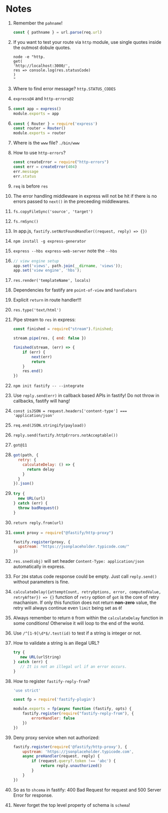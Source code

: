 # Notes

1. Remember the `pahname`!
   ```javascript
   const { pathname } = url.parse(req.url)
   ```

2. If you want to test your route via `http` module, use single quotes inside the outmost dobule quotes.
   ```
   node -e "http.
   get(
   'http://localhost:3000/',
   res => console.log(res.statusCode)
   )
   "
   ```

3. Where to find error message?
   `http.STATUS_CODES`

4. `express@4` and `http-errors@2`

5. 
   ```javascript
   const app = express()
   module.exports = app
   ```
6. 
   ```javascript
   const { Router } = require('express')
   const router = Router()
   module.exports = router
   ```

7. Where is the `www` file?
   `./bin/www`

8. How to use `http-errors`?

   ```javascript
   const createError = require("http-errors")
   const err = createError(404)
   err.message
   err.status
   ```

9. `req` is before `res`

10. The error handling middleware in express will not be hit if there is no errors passed to `next()` in the preceeding middlewares.

11. `fs.copyFileSync('source', 'target')`

12. `fs.rmSync()`

13. In app.js, `fastify.setNotFoundHandler((request, reply) => {})`

14. `npm install -g express-generator`

15. `express --hbs express-web-server` note the `--hbs`

16. 
    ```javascript
    // view engine setup
    app.set('views', path.join(__dirname, 'views'));
    app.set('view engine', 'hbs');
    ```

17. `res.render('templateName', locals)`

18. Dependencies for fastify are `point-of-view` and `handlebars`

19. Explicit `return` in route handler!!!

20. `res.type('text/html')`

21. Pipe stream to `res` in express:
    ```javascript
    const finished = require("stream").finished;

    stream.pipe(res, { end: false })

    finished(stream, (err) => {
        if (err) {
            next(err)
            return
        }
        res.end()
    })
    ```

22. `npm init fastify -- --integrate`

23. Use `reply.send(err)` in callback based APIs in fastify! Do not throw in callbacks, fastify will hang!

24. `const isJSON = request.headers['content-type'] === 'application/json'`

25. `req.end(JSON.stringify(payload))`

26. `reply.send(fastify.httpErrors.notAcceptable())`

27. `got@11`

28. 
    ```javascript
    got(path, {
      retry: {
        calculateDelay: () => {
          return delay
        }
      }
    }).json()
    ```
29. 
    ```javascript
    try {
      new URL(url)
    } catch (err) {
      throw badRequest()
    }
    ```
   
30. `return reply.from(url)`

31. 
    ```javascript
    const proxy = require("@fastify/http-proxy")

    fastify.register(proxy, {
      upstream: "https://jsonplaceholder.typicode.com/"
    })
    ```

32. `res.sned(obj)` will set header `Content-Type: application/json` automatically in express.

33. For `204` status code response could be empty. Just call `reply.send()` without parameters is fine.

34. `calculateDelay({attemptCount, retryOptions, error, computedValue, retryAfter}) => {}` function of `retry` option of `got` is the core of retry machanism. If only this function does not return **non-zero** value, the retry will always continue even `limit` being set as `0`!

35. Always remember to return `0` from within the `calculateDelay` function in some conditions! Otherwise it will loop to the end of the world.

36. Use `/^[1-9]\d*$/.test(id)` to test if a string is integer or not.

37. How to validate a string is an illegal URL?

    ```javascript
    try {
       new URL(urlString)
    } catch (err) {
       // It is not an illegal url if an error occurs.
    }
    ```

38. How to register `fastify-reply-from`?

    ```javascript
    'use strict'

    const fp = require('fastify-plugin')
    
    module.exports = fp(async function (fastify, opts) {
        fastify.register(require("fastify-reply-from"), {
            errorHandler: false
        })
    })
    ```
39. Deny proxy service when not authorized:

    ```javascript
    fastify.register(require('@fastify/http-proxy'), {
        upstream: 'https://jsonplaceholder.typicode.com',
        async preHandler(request, reply) {
            if (request.query?.token !== 'abc') {
                return reply.unauthorized()
            }
        }
    })
    ```

40. So as to `shcema` in fastify:
    400 Bad Request for request and 500 Server Error for response.

41. Never forget the top level property of schema is `schema`!